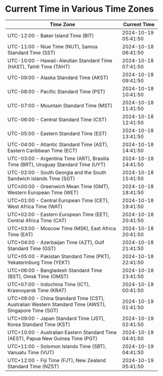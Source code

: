 # Current Time in Various Time Zones

| Time Zone | Current Time |
|-----------|--------------|
| UTC-12:00 - Baker Island Time (BIT) | 2024-10-19 05:41:50 |
| UTC-11:00 - Niue Time (NUT), Samoa Standard Time (SST) | 2024-10-18 06:41:50 |
| UTC-10:00 - Hawaii-Aleutian Standard Time (HAST), Tahiti Time (TAHT) | 2024-10-18 07:41:50 |
| UTC-09:00 - Alaska Standard Time (AKST) | 2024-10-18 09:41:50 |
| UTC-08:00 - Pacific Standard Time (PST) | 2024-10-18 10:41:50 |
| UTC-07:00 - Mountain Standard Time (MST) | 2024-10-18 11:41:50 |
| UTC-06:00 - Central Standard Time (CST) | 2024-10-18 12:41:50 |
| UTC-05:00 - Eastern Standard Time (EST) | 2024-10-18 13:41:50 |
| UTC-04:00 - Atlantic Standard Time (AST), Eastern Caribbean Time (ECT) | 2024-10-18 14:41:50 |
| UTC-03:00 - Argentina Time (ART), Brasília Time (BRT), Uruguay Standard Time (UYT) | 2024-10-18 14:41:50 |
| UTC-02:00 - South Georgia and the South Sandwich Islands Time (SGT) | 2024-10-18 15:41:50 |
| UTC±00:00 - Greenwich Mean Time (GMT), Western European Time (WET) | 2024-10-18 18:41:50 |
| UTC+01:00 - Central European Time (CET), West Africa Time (WAT) | 2024-10-18 19:41:50 |
| UTC+02:00 - Eastern European Time (EET), Central Africa Time (CAT) | 2024-10-18 20:41:50 |
| UTC+03:00 - Moscow Time (MSK), East Africa Time (EAT) | 2024-10-18 20:41:50 |
| UTC+04:00 - Azerbaijan Time (AZT), Gulf Standard Time (GST) | 2024-10-18 21:41:50 |
| UTC+05:00 - Pakistan Standard Time (PKT), Yekaterinburg Time (YEKT) | 2024-10-18 22:41:50 |
| UTC+06:00 - Bangladesh Standard Time (BST), Omsk Time (OMST) | 2024-10-18 23:41:50 |
| UTC+07:00 - Indochina Time (ICT), Krasnoyarsk Time (KRAT) | 2024-10-19 00:41:50 |
| UTC+08:00 - China Standard Time (CST), Australian Western Standard Time (AWST), Singapore Time (SGT) | 2024-10-19 01:41:50 |
| UTC+09:00 - Japan Standard Time (JST), Korea Standard Time (KST) | 2024-10-19 02:41:50 |
| UTC+10:00 - Australian Eastern Standard Time (AEST), Papua New Guinea Time (PGT) | 2024-10-19 04:41:50 |
| UTC+11:00 - Solomon Islands Time (SBT), Vanuatu Time (VUT) | 2024-10-19 04:41:50 |
| UTC+12:00 - Fiji Time (FJT), New Zealand Standard Time (NZST) | 2024-10-19 05:41:50 |

